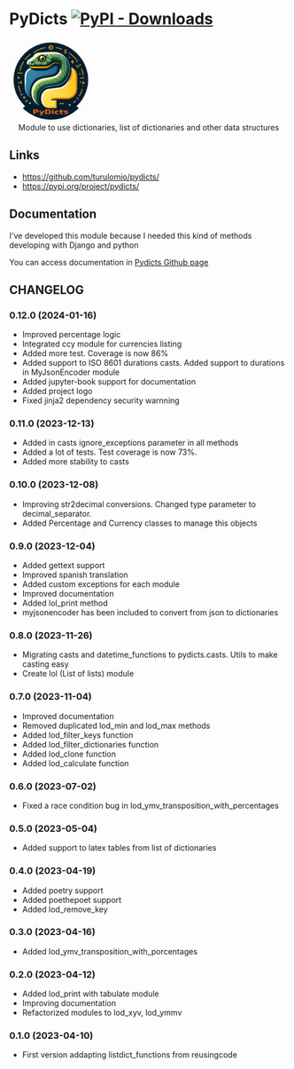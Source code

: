 # PyDicts  [![PyPI - Downloads](https://img.shields.io/pypi/dm/pydicts?label=Pypi%20downloads)](https://pypi.org/project/pydicts/)
<div align="center">
  <div style="display: flex; align-items: flex-start;">
    <img src="https://github.com/turulomio/pydicts/blob/main/images/pydicts_jupyter.png?raw=true" width="150" title="PyDicts logo">
  </div>
Module to use dictionaries, list of dictionaries and other data structures 
</div>

## Links

- https://github.com/turulomio/pydicts/
- https://pypi.org/project/pydicts/

## Documentation

I've developed this module because I needed this kind of methods developing with Django and python

You can access documentation in [Pydicts Github page](https://turulomio.github.io/pydicts/)

## CHANGELOG

### 0.12.0 (2024-01-16)
- Improved percentage logic
- Integrated ccy module for currencies listing
- Added more test. Coverage is now 86%
- Added support to ISO 8601 durations casts. Added support to durations in MyJsonEncoder module
- Added jupyter-book support for documentation
- Added project logo
- Fixed jinja2 dependency security warnning

### 0.11.0 (2023-12-13)
- Added in casts ignore_exceptions parameter in all methods
- Added a lot of tests. Test coverage is now 73%.
- Added more stability to casts

### 0.10.0 (2023-12-08)
- Improving str2decimal conversions. Changed type parameter to decimal_separator.
- Added Percentage and Currency classes to manage this objects

### 0.9.0 (2023-12-04)
- Added gettext support
- Improved spanish translation
- Added custom exceptions for each module
- Improved documentation
- Added lol_print method
- myjsonencoder has been included to convert from json to dictionaries

### 0.8.0 (2023-11-26)
- Migrating casts and datetime_functions to pydicts.casts. Utils to make casting easy
- Create lol (List of lists) module

### 0.7.0 (2023-11-04)
- Improved documentation
- Removed duplicated lod_min and lod_max methods
- Added lod_filter_keys function
- Added lod_filter_dictionaries function
- Added lod_clone function
- Added lod_calculate function

### 0.6.0 (2023-07-02)
- Fixed a race condition bug in lod_ymv_transposition_with_percentages

### 0.5.0 (2023-05-04)
- Added support to latex tables from list of dictionaries

### 0.4.0 (2023-04-19)
- Added poetry support
- Added poethepoet support
- Added lod_remove_key

### 0.3.0 (2023-04-16)
- Added lod_ymv_transposition_with_porcentages

### 0.2.0 (2023-04-12)
- Added lod_print with tabulate module
- Improving documentation
- Refactorized modules to lod_xyv, lod_ymmv

### 0.1.0 (2023-04-10)
- First version addapting listdict_functions from reusingcode
